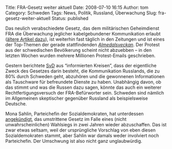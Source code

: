 Title: FRA-Gesetz weiter aktuell
Date: 2008-07-10 16:15
Author: tom
Category: Schweden
Tags: News, Politik, Russland, Überwachung
Slug: fra-gesetz-weiter-aktuell
Status: published

Das neulich verabschiedete Gesetz, das dem militärischen Geheimdienst
FRA die Überwachung jeglicher kabelgebundener Kommunikation erlaubt
([ältere Artikel dazu](http://www.fiket.de/tag/ueberwachung/)), ist
weiterhin fast täglich in den Zeitungen und ist eines der Top-Themen der
gerade stattfindenden
[*Almedalsveckan*](http://www.fiket.de/2006/07/03/almedalsveckan/). Der
Protest aus der schwedischen Bevölkerung scheint nicht abzuebben – in
den letzten Wochen wurden mehrere Millionen Protest-Emails geschrieben.

Gestern berichtete
[SvD](http://www.svd.se/nyheter/inrikes/artikel_1444077.svd) aus
“informierten Kreisen”, dass der eigentliche Zweck des Gesetzes darin
besteht, die Kommunikation Russlands, die zu 80% durch Schweden geht,
abzuhören und die gewonnenen Informationen als Tauschware für
befreundete Dienste zu haben. Unabhängig davon, ob das stimmt und was
die Russen dazu sagen, könnte das auch ein weiterer
Rechtfertigungsversuch der FRA-Befürworter sein. Schweden sind nämlich
im Allgemeinen skeptischer gegenüber Russland als beispielsweise
Deutsche.

Mona Sahlin, Parteichefin der Sozialdemokraten, hat unterdessen
[angekündigt](http://www.svd.se/nyheter/inrikes/artikel_1443939.svd),
das umstrittene Gesetz im Falle eines (nicht unwahrscheinlichen)
Wahlsiegs in zwei Jahren wieder abzuschaffen. Das ist zwar etwas
seltsam, weil der ursprüngliche Vorschlag von eben diesen
Sozialdemokraten stammt, aber Sahlin war damals weder involviert noch
Parteichefin. Der Umschwung ist also nicht ganz unglaubwürdig.

